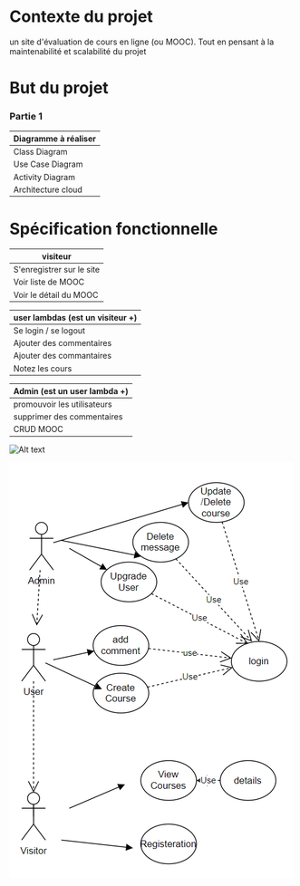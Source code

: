 # Contexte du projet
un site d'évaluation de cours en ligne (ou MOOC).
Tout en pensant à la maintenabilité et scalabilité du projet

# But du projet
### Partie 1
| Diagramme à réaliser |
|---|
| Class Diagram |
|Use Case Diagram |
|Activity Diagram|
|Architecture cloud|

# Spécification fonctionnelle
| visiteur |
|---|
| S'enregistrer sur le site|
| Voir liste de MOOC |
|Voir le détail du MOOC|

| user lambdas (est un visiteur +) |
|---|
| Se login / se logout |
| Ajouter des commentaires|
|Ajouter des commantaires|
|Notez les cours|

| Admin (est un user lambda +) |
|---|
| promouvoir les utilisateurs|
|supprimer des commentaires|
|CRUD MOOC |

![Alt text](relative/path/to/usecase.png?raw=true "Title")

![usecase](https://github.com/mohamedabcd/ps-1mooc/blob/main/usecase.png?raw=true)





